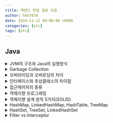 ```yaml
---
title: 백엔드 면접 질문 모음
author: hkh7670
date: 2024-11-21 00:00:00 +0900
categories: [etc]
tags: [etc]
---
```


## Java

<details><summary>JVM의 구조와 Java의 실행방식</summary>
  <div markdown="1">
  
  - 자바 가상 머신의 약자를 따서 줄여 부르는 용어
  - JVM의 역할은 자바 애플리케이션을 클래스 로더를 통해 읽어 자바 API와 함께 실행하는 것입니다.
  - 메모리 관리(GC)을 수행하며 스택기반의 가상머신입니다.
  - JVM의 구조는 Class Loader, Execution engine, Runtime Data Area, JNI, Native Method Library로 이루어져 있습니다.
    - 클래스 로더: JVM내로 클래스를 로드하고, 링크를 통해 배치하는 작업을 수행하는 모듈
    - 실행 엔진: 바이트 코드를 실행시키는 역할
      - 인터프리터: 바이트 코드를 한줄 씩 실행합니다.
      - JIT 컴파일러: 인터피르터 효율을 높이기 위한 컴파일러로 인터프리터가 반복되는 코드를 발견하면 JIT 컴파일러가 반복되는 코드를 네이티브 코드로 바꿔줍니다. 그 다음부터 인터프리터는 네이티브 코드로 컴파일된 코드를 바로 사용합니다.
      - GC(Garbage Collector): 가비지 컬렉터로 힙 영역에서 사용되지 않는 객체들을 제거하는 작업을 의미합니다.
    - Runtime Data Areas: 프로그램 실행 중에 사용되는 다양한 영역입니다.
      - PC Register: Thread가 시작될 때 생성되며 현재 수행 중인 JVM 명령의 주소를 갖고 있습니다.
      - Stack Area: 지역 변수, 파라미터 등이 생성되는 영역. 실제 객체는 Heap에 할당되고 해당 레퍼런스만 Stack에 저장됩니다.
      - Heap Area: 동적으로 생성된 오브젝트와 배열이 저장되는 곳으로 GC의 대상 영역입니다.
      - Method Area: 클래스 멤버 변수, 메소드 정보, Type 정보, Constant Pool, static, final 변수 등이 생성됩니다. 상수 풀(Constant Pool)은 모든 Symbolic Reference를 포함하고 있습니다.
    - JNI(Java Native Interface): 자바 애플리케이션에서 C, C++, 어셈블리어로 작성된 함수를 사용할 수 있는 방법을 제공해줍니다. Native 키워드를 사용하여 메서드를 호출합니다. 대표적인 메서드는 Thread의 currentThread()입니다.
    - Native Method Library: C, C++로 작성된 라이브러리 입니다.
  - Java의 실행방식
    - 자바 컴파일러(javac)가 자바 소스코드(.java)를 읽어 자바 바이트코드(.class)로 변환시킵니다.
    - Class Loader를 통해 class 파일들을 JVM으로 로딩합니다.
    - 로딩된 class파일들은 Execution engine을 통해 해석됩니다.
    - 해석된 바이트코드는 Runtime Data Areas 에 배치되어 실질적인 수행이 이루어집니다.
  </div>

</details>

<details><summary>Garbage Collection</summary>
   
<div markdown="1">

![alt text](https://github.com/hkh7670/blog-data-center/blob/6420236ecb7e4d7ec17df781db3003b535a6626b/img/gc.png?raw=true)

- Heap 영역에서 사용하지 않는 객체들을 제거하는 작업
- Java는 개발자가 메모리를 직접 해제해줄 수 없는 언어이기 때문에 해당 작업을 Garbage Collector가 담당
- GC는 크게 Minor GC와 Major GC로 구분
  - Minor GC
    - Young Generation에서 발생하는 GC
    - Eden 영역이 가득 참에서 부터 GC 시작
    - GC 후 살아남은 객체는 Survivor 1 또는 Survivor 2로 옮겨짐
    - 이 두개의 영역 중 한 영역은 반드시 비어있어야 한다.(Survivor 1 <-> Survivor 2로 이동)
  - Major GC
    - Old Generation에서 발생하는 GC
    - Young 영역에서 오랫동안 살아남은 객체들은 Old 영역으로 이동
    - Eden 영역에서 바로 Old 영역으로 넘어가는 객체도 존재하는데, 이는 객체의 크기가 아주 클 경우 발생
  - Full GC: Young + Old + Permanent 전체 영역에서 발생하는 GC
- Heap 메모리를 조정하는 것을 GC 튜닝이라고 함

</div>

</details>

<details><summary>오버라이딩과 오버로딩의 차이</summary>
   
<div markdown="1">

- 오버로딩
  - 같은 클래스 내에서 동일한 메소드 이름을 가지지만, 매개변수의 타입, 갯수를 다르게 구현하는 것
- 오버라이딩
  - 상위 클래스의 메소드를 하위 클래스에서 재정의 하는 것
  - 매개변수의 타입, 갯수가 같다
  - @Override는 컴파일 시점에 오버라이딩에 대한 안정성을 부여해주기 때문에 반드시 써주는 것이 좋음

</div>

</details>

<details><summary>인터페이스와 추상클래스의 차이점</summary>
   
<div markdown="1">

- 추상클래스
  - 객체의 추상적인 상위 개념으로 공통된 개념을 표현할 때 사용
  - 단일 상속만 가능
- 인터페이스
  - 구현 객체가 같은 동작을 한다는 것을 보장하기 위해 사용
  - 다중 상속이 가능

</div>

</details>

<details><summary>접근제어자의 종류</summary>
   
<div markdown="1">

![alt text](https://github.com/hkh7670/blog-data-center/blob/master/img/access-modifier.png?raw=true)

- private
  - 같은 클래스 내에서만 접근 가능
- default
  - 같은 패키지 내에서만 접근 가능
- protected
  - 같은 패키지 또는 상속한 클래스 내에서만 접근 가능
- public
  - 전체 영역에서 접근 가능
- 접근제어자 사용 이유
  - 외부에 보여주고 싶은 정보들을 선택적으로 제공하기 위함 (캡슐화)

</div>

</details>

<details><summary>객체지향 프로그래밍</summary>
   
<div markdown="1">

- 프로그래밍에서 필요한 데이터를 추상화 시켜 상태와 행위를 가진 객체로 만들고, 객체들간의 상호작용을 통해 로직을 구성하는 프로그래밍 방법
- 장점
  - 코드 재사용이 용이
  - 유지보수가 쉬움
  - 대형 프로젝트에 적합
- 단점
  - 처리 속도가 상대적으로 느림
  - 객체가 많으면 용량이 커질 수 있음
  - 설계시 많은 시간과 노력이 필요
- 객체 지향 프로그래밍 키워드 5가지
  - 클래스 + 인스턴스(객체)
  - 추상화
    - 구체적으로 정의하는 것이 아니라 필요한 정보만을 중심으로 간소화 하는 것
  - 캡슐화
    - 객체가 독립적인 역할을 할 수 있도록 데이터와 기능을 하나로 묶어서 관리하는 것
    - 실제로 구현되는 부분을 외부에 드러나지 않도록 하여 정보를 은닉할 수 있다.
  - 상속
    - 하나의 클래스가 가진 데이터나 기능을 다른 클래스가 그대로 물려받는 것
    - 기존 코드를 재사용하여 확장시킬 수 있다.
  - 다형성
    - 하나의 클래스나 메서드가 다양한 방식으로 동작이 가능한 것 (오버로딩, 오버라이딩)

</div>

</details>

<details><summary>객체지향 설계 원칙 5가지(SOLID)</summary>
   
<div markdown="1">

- 단일 책임 원칙(Single responsibility principle)

  - 한 클래스는 하나의 책임만 가지며 클래스는 그 책임을 완전히 캡슐화해야 함을 말한다.

- 개방-폐쇄 원칙(Open/closed principle)

  - 소프트웨어 개체(클래스, 모듈, 함수 등)는 확장에 대해 열려 있어야 하고, 변경에 대해서는 닫혀 있어야 한다.

- 리스코프 치환 원칙(Liskov substitution principle)

  - 프로그램의 객체는 프로그램의 정확성을 깨뜨리지 않으면서 하위 타입의 인스턴스로 바꿀 수 있어야 한다.

- 인터페이스 분리 원칙 (Interface segregation principle)

  - 클라이언트가 자신이 이용하지 않는 메서드에 의존하지 않아야 한다. 큰 덩어리의 인터페이스를 구체적이고 작은 단위로 분리함으로써 클라이언트들이 꼭 필요한 메서드만 이용할 수 있게 한다.

- 의존관계 역전 원칙(Dependency inversion principle)
  - 상위 모듈은 하위 모듈에 의존해서는 안 된다. 상위 모듈과 하위 모듈 모두 추상화에 의존해야 한다.
  - 추상화는 세부 사항에 의존해서는 안 된다. 세부 사항이 추상화에 의존해야 한다.

</div>

</details>

<details><summary>HashMap, LinkedHashMap, HashTable, TreeMap</summary>
   
<div markdown="1">

- HashMap
  - 검색, 삽입 시 시간복잡도 O(1)
  - 키 순서 무작위
  - 구현은 연결리스트로 이루어진 배열로 구현
  - null key와 null value를 모두 허용
- LinkedHashMap
  - 검색, 삽입 시 시간복잡도 O(1)
  - 키 순서는 삽입한 순서대로 정렬 되어있다.
  - 구현은 양방향 연결 버킷으로 구현
- TreeMap
  - 검색, 삽입 시 시간복잡도 O(logN)
  - 키의 순서는 정렬되어 있다. (즉, 키는 반드시 Comparable 인터페이스를 구현하고 있어야 한다.)
  - 구현은 레드-블랙 트리로 구현
- HashTable
  - 검색, 삽입 시 시간복잡도 O(1)
  - 키 순서 무작위
  - 구현은 연결리스트로 이루어진 배열로 구현
  - null key와 null value를 모두 불허
  - 동기화를 지원한다 (thread safe)
    - 따라서 HashTable은 멀티스레드 환경에서 동작가능하며, 동기화를 지원하기 때문에 HashMap보다는 느리다.
    - 일반적으로 별다른 이유가 없으면 HashMap 을 사용하는 것이 좋다. 일반적으로 빠르고 오버헤드가 적기 때문

</div>

</details>

<details><summary>HashSet, TreeSet, LinkedHashSet</summary>
   
<div markdown="1">

- HashSet
  - 세트의 반복 순서를 보장하지 않거나 시간이 지나도 순서가 일정하게 유지된다.
  - 성능이 중요하고 요소의 순서가 중요하지 않은 경우 사용
- TreeSet
  - 사용된 생성자에 따라 요소의 자연스러운 순서에 따라 또는 지정된 Comparator에 따라 반복된다.
  - 요소가 자연적인 순서를 사용하거나 Comparator에 의해 순서화되어야 할 때 사용
- LinkedHashSet
  - 요소의 삽입 순서를 유지해야하는 경우 사용

</div>

</details>

<details><summary>Filter vs Interceptor</summary>
   
<div markdown="1">

- Filter ![alt text](https://github.com/hkh7670/blog-data-center/blob/master/img/filter.png?raw=true)
  - J2EE 표준 스펙 기능
  - 디스패처 서블릿(Dispatcher Servlet)에 요청이 전달되기 전/후에 url 패턴에 맞는 모든 요청에 대해 부가작업을 처리할 수 있는 기능을 제공
  - 스프링 범위 밖에서 처리됨
    - 톰캣과 같은 웹컨테이너(서블릿 컨테이너)에 의해 관리됨 (스프링 bean으로 등록은 된다)
- Interceptor ![alt text](https://github.com/hkh7670/blog-data-center/blob/master/img/interceptor.png?raw=true)
  - J2EE 표준 스펙인 필터(Filter)와 달리 Spring이 제공하는 기술
  - 디스패처 서블릿(Dispatcher Servlet)이 컨트롤러를 호출하기 전과 후에 요청과 응답을 참조하거나 가공할 수 있는 기능을 제공
  - 웹 컨테이너(서블릿 컨테이너)에서 동작하는 필터와 달리 인터셉터는 스프링 컨텍스트에서 동작을 하는 것이다.
- 요약 ![alt text](https://github.com/hkh7670/blog-data-center/blob/master/img/filter_vs_interceptor.png?raw=true)

</div>

</details>
